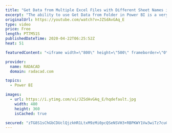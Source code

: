 ```yaml
---
title: "Get Data from Multiple Excel Files with Different Sheet Names into Power BI"
excerpt: "The ability to use Get Data from Folder in Power BI is a very useful option. However, if your sheet names are different in the list of Excel files, then you will face a problem. In this video, I’ll explain a method you can use that works regardless of the sheet names. Download the sample files from my"
originalUrl: https://youtube.com/watch?v=JZSdAvGAq_E
type: video
price: Free
length: PT7M51S
publishedDateTime: 2020-04-22T06:25:52Z
heat: 51

featuredContent: "<iframe width=\"800\" height=\"500\" frameborder=\"0\" src=\"https://www.youtube.com/embed/JZSdAvGAq_E\" allow=\"accelerometer; autoplay; encrypted-media; gyroscope; picture-in-picture\" allowfullscreen></iframe>"

provider:
  name: RADACAD
  domain: radacad.com

topics:
  - Power BI

images:
  - url: https://i.ytimg.com/vi/JZSdAvGAq_E/hqdefault.jpg
    width: 480
    height: 360
    isCached: true

secured: "zTG8S1sChGbCDUclQjzkHR1LtxM9zMi0pcQSeNSVH3+RBPKWY1Vw3wiTz7cuGyJy2C5ZSAr8uroJqln+xp5ekTzsD/3t0Rx0KoQf1rOQNc0XUrovTg+Yq0wr2v+BuIPfw2uSRTEEyhazdKYh5h/mAwOFPVP+dUV+q8eiS58UmZVRerRzt7JY9RUCVMjUwjB52PZywZYtAdE+rSDBAmYyfDW8tWH1UyIIkJHslMv5Nvz3Iztb0P04yGRLNNtaj0H/YSN5c6ypr5Tggzv1jWJl5iUvOaBCAPLc8ZmNoBOqcasINKF/LGIpnyCpsrtrFDCUTynIMybNq1t62SbpQKHlB9VmarG2UqqbccZh2nczOz1BcNPesDOjl1HNYzpGH8fNH5v+/9LuBxoA90R0++hiPel416dAZCoEAjrJShQWk3w=;fd/AB/C9R5/fX2J2OStQjQ=="
---
```


